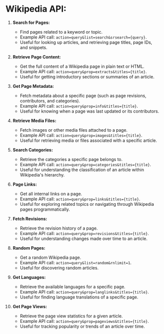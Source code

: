 # Wikipedia API:

1. **Search for Pages:**
   - Find pages related to a keyword or topic.
   - Example API call: `action=query&list=search&srsearch={query}`.
   - Useful for looking up articles, and retrieving page titles, page IDs, and snippets.

2. **Retrieve Page Content:**
   - Get the full content of a Wikipedia page in plain text or HTML.
   - Example API call: `action=query&prop=extracts&titles={title}`.
   - Useful for getting introductory sections or summaries of an article.

3. **Get Page Metadata:**
   - Fetch metadata about a specific page (such as page revisions, contributors, and categories).
   - Example API call: `action=query&prop=info&titles={title}`.
   - Useful for knowing when a page was last updated or its contributors.

4. **Retrieve Media Files:**
   - Fetch images or other media files attached to a page.
   - Example API call: `action=query&prop=images&titles={title}`.
   - Useful for retrieving media or files associated with a specific article.

5. **Search Categories:**
   - Retrieve the categories a specific page belongs to.
   - Example API call: `action=query&prop=categories&titles={title}`.
   - Useful for understanding the classification of an article within Wikipedia's hierarchy.

6. **Page Links:**
   - Get all internal links on a page.
   - Example API call: `action=query&prop=links&titles={title}`.
   - Useful for exploring related topics or navigating through Wikipedia pages programmatically.

7. **Fetch Revisions:**
   - Retrieve the revision history of a page.
   - Example API call: `action=query&prop=revisions&titles={title}`.
   - Useful for understanding changes made over time to an article.

8. **Random Pages:**
   - Get a random Wikipedia page.
   - Example API call: `action=query&list=random&rnlimit=1`.
   - Useful for discovering random articles.

9. **Get Languages:**
   - Retrieve the available languages for a specific page.
   - Example API call: `action=query&prop=langlinks&titles={title}`.
   - Useful for finding language translations of a specific page.

10. **Get Page Views:**
    - Retrieve the page view statistics for a given article.
    - Example API call: `action=query&prop=pageviews&titles={title}`.
    - Useful for tracking popularity or trends of an article over time.
